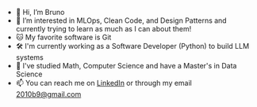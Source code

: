 - 👋 Hi, I’m Bruno
- 👀 I’m interested in MLOps, Clean Code, and Design Patterns and currently trying to learn as much as I can about them!
- 🐱 My favorite software is Git
- 🛠 I'm currently working as a Software Developer (Python) to build LLM systems
- 📑 I've studied Math, Computer Science and have a Master's in Data Science
- 📫 You can reach me on [LinkedIn](https://www.linkedin.com/in/bruno-vaz-162203197) or through my email 2010b9@gmail.com

<!---
2010b9/2010b9 is a ✨ special ✨ repository because its `README.md` (this file) appears on your GitHub profile.
You can click the Preview link to take a look at your changes.
--->
